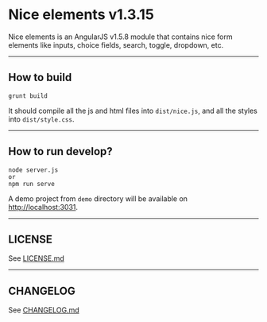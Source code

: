 # Nice elements v1.3.15
Nice elements is an AngularJS v1.5.8 module that contains nice form elements like inputs, choice fields, search, toggle, dropdown, etc.


---


## How to build

```
grunt build
```

It should compile all the js and html files into `dist/nice.js`, and all the styles into `dist/style.css`.


---


## How to run develop?

```
node server.js
or
npm run serve
```

A demo project from `demo` directory will be available on [http://localhost:3031]().


---

## LICENSE
See [LICENSE.md](./LICENSE.md)

---

## CHANGELOG
See [CHANGELOG.md](./CHANGELOG.md)